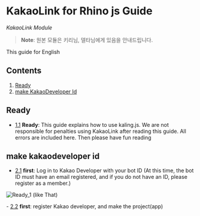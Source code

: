 # KakaoLink for Rhino js Guide

*KakaoLink Module*

> **Note**: 원본 모듈은 키리님, 델타님에게 있음을 안내드립니다.

This guide for English

## Contents

  1. [Ready](#ready)
  1. [make KakaoDeveloper Id](#make-kakaodeveloper-id)

## Ready
  <a name="ready-read"></a><a name="1.1"></a>
  - [1.1](#ready-read) **Ready**: This guide explains how to use kaling.js. We are not responsible for penalties using KakaoLink after reading this guide. All errors are included here. Then please have fun reading

## make kakaodeveloper id
  <a name="make-kakaodeveloper-id-first"></a><a name="2.1"></a>
  - [2.1](#make-kakaodeveloper-id-first) **first**: Log in to Kakao Developer with your bot ID (At this time, the bot ID must have an email registered, and if you do not have an ID, please register as a member.)

  ![Ready_1](https://user-images.githubusercontent.com/65700898/108810127-c358ae80-75ed-11eb-9939-bbd5eeb9db02.png) (like That)

  <a name="make-kakaodeveloper-id-two"></a><a name="2.2"></a>
    - [2.2](#make-kakaodeveloper-id-two) **first**: register Kakao developer, and make the project(app)
